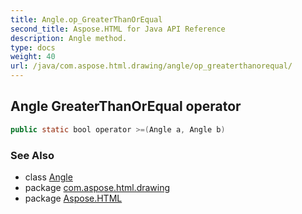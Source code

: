 ```yaml
---
title: Angle.op_GreaterThanOrEqual
second_title: Aspose.HTML for Java API Reference
description: Angle method. 
type: docs
weight: 40
url: /java/com.aspose.html.drawing/angle/op_greaterthanorequal/
---
```

## Angle GreaterThanOrEqual operator

```java
public static bool operator >=(Angle a, Angle b)
```

### See Also

* class [Angle](../)
* package [com.aspose.html.drawing](../../angle/)
* package [Aspose.HTML](../../../)
